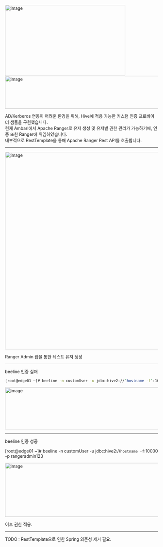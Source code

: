 <img width="396" height="234" alt="image" src="https://github.com/user-attachments/assets/b9ef6979-3205-40fe-b7f8-c3ee216d1898" />

<img width="1052" height="108" alt="image" src="https://github.com/user-attachments/assets/00029e6a-9459-4a3c-8ab2-f82ba12c759a" />

AD/Kerberos 연동이 어려운 환경을 위해, Hive에 적용 가능한 커스텀 인증 프로바이더 샘플을 구현했습니다.  
현재 Ambari에서 Apache Ranger로 유저 생성 및 유저별 권한 관리가 가능하기에, 인증 또한 Ranger에 위임하였습니다.  
내부적으로 RestTemplate을 통해 Apache Ranger Rest API를 호출합니다.  

---

<img width="569" height="651" alt="image" src="https://github.com/user-attachments/assets/72c1b587-be63-48dc-8cba-c7ca34e7bcc1" />  

Ranger Admin 웹을 통한 테스트 유저 생성  

---

beeline 인증 실패  
```bash
[root@edge01 ~]# beeline -n customUser -u jdbc:hive2://`hostname -f`:10000 -p worngpassword
```

<img width="1626" height="138" alt="image" src="https://github.com/user-attachments/assets/d6fe5eb8-6a0c-44d9-a4a8-5ac31022c6fa" />

---

beeline 인증 성공

[root@edge01 ~]# beeline -n customUser -u jdbc:hive2://`hostname -f`:10000 -p rangeradmin123

<img width="1903" height="178" alt="image" src="https://github.com/user-attachments/assets/c347c514-2b34-4668-9aca-9d777993ff4f" />

이후 권한 적용.

---
  
TODO : RestTemplate으로 인한 Spring 의존성 제거 필요.
